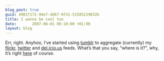 ```yaml
---
blog_post: true
guid: 4901f172-94e7-4d67-9f31-51585219032b
title: I wanna be cool too
date:       2007-06-01 09:10:00 +01:00
layout: blog
---
```


Err, right. Anyhoo, I’ve started using [tumblr](http://www.tumblr.com)
to aggregate (currently) my
[flickr](http://flickr.com/photos/chrisjroos),
[twitter](http://twitter.com/chrisroos) and
[del.icio.us](http://del.icio.us/chrisjroos) feeds. What’s that you say,
“where is it?”, why, it’s right [here](http://life.chrisroos.co.uk) of
course.
